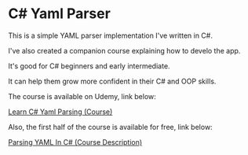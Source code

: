# C# Yaml Parser

This is a simple YAML parser implementation I've written in C#.

I've also created a companion course explaining how to develo the app.

It's good for C# beginners and early intermediate.

It can help them grow more confident in their C# and OOP skills.

The course is available on Udemy, link below:

[Learn C# Yaml Parsing (Course)](https://www.udemy.com/course/learn-csharp-yaml-parsing)

Also, the first half of the course is available for free, link below:

[Parsing YAML In C# (Course Description)](https://www.realityframeworks.com/parsing-yaml-in-csharp/)
